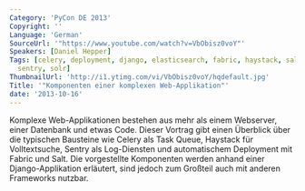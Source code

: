 ```yaml
---
Category: 'PyCon DE 2013'
Copyright: ''
Language: 'German'
SourceUrl: '"https://www.youtube.com/watch?v=VbObisz0voY"'
Speakers: [Daniel Hepper]
Tags: [celery, deployment, django, elasticsearch, fabric, haystack, salt, search,
  sentry, solr]
ThumbnailUrl: 'http://i1.ytimg.com/vi/VbObisz0voY/hqdefault.jpg'
Title: '"Komponenten einer komplexen Web-Applikation"'
date: '2013-10-16'
---
```

Komplexe Web-Applikationen bestehen aus mehr als einem Webserver, einer Datenbank und etwas Code. Dieser Vortrag gibt einen Überblick über die typischen Bausteine wie Celery als Task Queue, Haystack für Volltextsuche, Sentry als Log-Diensten und automatischem Deployment mit Fabric und Salt. Die vorgestellte Komponenten werden anhand einer Django-Applikation erläutert, sind jedoch zum Großteil auch mit anderen Frameworks nutzbar.